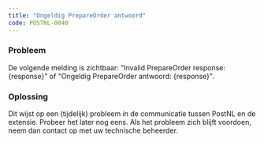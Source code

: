 ```yaml
---
title: "Ongeldig PrepareOrder antwoord"
code: POSTNL-0040
---
```


<div class="columnLayout single" data-layout="single">
<div class="cell normal" data-type="normal">
<div class="innerCell">
<p><h3>Probleem</h3></p>
<p>De volgende melding is zichtbaar: "Invalid PrepareOrder response: {response}" of "Ongeldig PrepareOrder antwoord: {response}".</p>
<p><h3>Oplossing</h3></p>
<p>Dit wijst op een (tijdelijk) probleem in de communicatie tussen PostNL en de extensie. Probeer het later nog eens. Als het probleem zich blijft voordoen, neem dan contact op met uw technische beheerder.</p>
<p></p></div>
</div>
</div>
